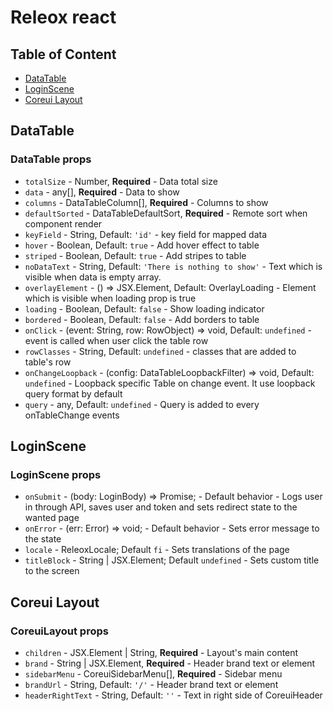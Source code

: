 # Releox react
## Table of Content
- [DataTable](#datatable)
- [LoginScene](#loginscene)
- [Coreui Layout](#coreui-layout)

## DataTable
### DataTable props
- `totalSize` - Number, **Required** - Data total size
- `data` - any[], **Required** - Data to show
- `columns` - DataTableColumn[], **Required** - Columns to show
- `defaultSorted` - DataTableDefaultSort, **Required** - Remote sort when component render
- `keyField` - String, Default: `'id'` - key field for mapped data
- `hover` - Boolean, Default: `true` - Add hover effect to table
- `striped` - Boolean, Default: `true` - Add stripes to table
- `noDataText` - String, Default: `'There is nothing to show'` - Text which is visible when data is empty array.
- `overlayElement` - () => JSX.Element, Default: OverlayLoading - Element which is visible when loading prop is true
- `loading` - Boolean, Default: `false` - Show loading indicator
- `bordered` - Boolean, Default: `false` - Add borders to table
- `onClick` - (event: String, row: RowObject) => void, Default: `undefined` - event is called when user click the table row
- `rowClasses` - String, Default: `undefined` - classes that are added to table's row
- `onChangeLoopback` - (config: DataTableLoopbackFilter) => void, Default: `undefined` - Loopback specific Table on change event. It use loopback query format by default
- `query` - any, Default: `undefined` - Query is added to every onTableChange events

## LoginScene
### LoginScene props
- `onSubmit` - (body: LoginBody) => Promise<void>; - Default behavior - Logs user in through API, saves user and token and sets redirect state to the wanted page
- `onError` - (err: Error) => void; - Default behavior - Sets error message to the state
- `locale` - ReleoxLocale; Default `fi` - Sets translations of the page
- `titleBlock` - String | JSX.Element; Default `undefined` - Sets custom title to the screen

## Coreui Layout
### CoreuiLayout props
- `children` - JSX.Element | String, **Required** - Layout's main content
- `brand` - String | JSX.Element, **Required** - Header brand text or element
- `sidebarMenu` - CoreuiSidebarMenu[], **Required** - Sidebar menu
- `brandUrl` - String, Default: `'/'` - Header brand text or element
- `headerRightText` - String, Default: `''` - Text in right side of CoreuiHeader
